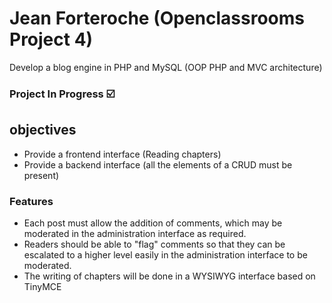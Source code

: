 # Jean Forteroche (Openclassrooms Project 4)

Develop a blog engine in PHP and MySQL (OOP PHP and MVC architecture)

### Project In Progress :ballot_box_with_check:

## objectives

- Provide a frontend interface (Reading chapters)
- Provide a backend interface (all the elements of a CRUD must be present)

### Features

- Each post must allow the addition of comments, which may be moderated in the administration interface as required.
- Readers should be able to "flag" comments so that they can be escalated to a higher level easily in the administration interface to be moderated.
- The writing of chapters will be done in a WYSIWYG interface based on TinyMCE
